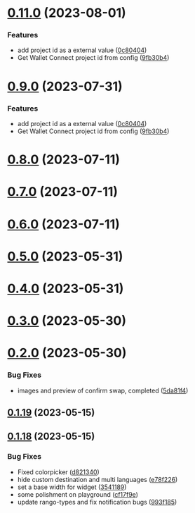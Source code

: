# [0.11.0](https://github.com/rango-exchange/rango-client/compare/widget-playground@0.8.0...widget-playground@0.11.0) (2023-08-01)


### Features

* add project id as a external value ([0c80404](https://github.com/rango-exchange/rango-client/commit/0c80404a8cacb6c5b0338dea1e416b0b11db254b))
* Get Wallet Connect project id from config ([9fb30b4](https://github.com/rango-exchange/rango-client/commit/9fb30b4b1a83e2005bbf42553298f24b1e278e1c))



# [0.9.0](https://github.com/rango-exchange/rango-client/compare/widget-playground@0.8.0...widget-playground@0.9.0) (2023-07-31)


### Features

* add project id as a external value ([0c80404](https://github.com/rango-exchange/rango-client/commit/0c80404a8cacb6c5b0338dea1e416b0b11db254b))
* Get Wallet Connect project id from config ([9fb30b4](https://github.com/rango-exchange/rango-client/commit/9fb30b4b1a83e2005bbf42553298f24b1e278e1c))



# [0.8.0](https://github.com/rango-exchange/rango-client/compare/widget-playground@0.7.0...widget-playground@0.8.0) (2023-07-11)



# [0.7.0](https://github.com/rango-exchange/rango-client/compare/widget-playground@0.6.0...widget-playground@0.7.0) (2023-07-11)



# [0.6.0](https://github.com/rango-exchange/rango-client/compare/widget-playground@0.5.0...widget-playground@0.6.0) (2023-07-11)



# [0.5.0](https://github.com/rango-exchange/rango-client/compare/widget-playground@0.4.0...widget-playground@0.5.0) (2023-05-31)



# [0.4.0](https://github.com/rango-exchange/rango-client/compare/widget-playground@0.3.0...widget-playground@0.4.0) (2023-05-31)



# [0.3.0](https://github.com/rango-exchange/rango-client/compare/widget-playground@0.2.0...widget-playground@0.3.0) (2023-05-30)



# [0.2.0](https://github.com/rango-exchange/rango-client/compare/widget-playground@0.1.19...widget-playground@0.2.0) (2023-05-30)


### Bug Fixes

* images and preview of confirm  swap, completed ([5da81f4](https://github.com/rango-exchange/rango-client/commit/5da81f4a76dda4d76f794d7042c9e39d8846e3ba))



## [0.1.19](https://github.com/rango-exchange/rango-client/compare/widget-playground@0.1.18...widget-playground@0.1.19) (2023-05-15)



## [0.1.18](https://github.com/rango-exchange/rango-client/compare/widget-playground@0.1.17...widget-playground@0.1.18) (2023-05-15)


### Bug Fixes

* Fixed colorpicker ([d821340](https://github.com/rango-exchange/rango-client/commit/d821340fc3f5df07ccbfc3555ae4d7dba0cad49b))
* hide custom destination and multi languages ([e78f226](https://github.com/rango-exchange/rango-client/commit/e78f22697f5b915ca9450d2061194f165bfbb7d3))
* set a base width for widget ([3541189](https://github.com/rango-exchange/rango-client/commit/3541189eacb16df376569377a6e2565beaa19b08))
* some polishment on playground ([cf17f9e](https://github.com/rango-exchange/rango-client/commit/cf17f9e2ac2efc9467c4f550e09eaf19170bbbf0))
* update rango-types and fix notification bugs ([993f185](https://github.com/rango-exchange/rango-client/commit/993f185e0b8c5e5e15a2c65ba2d85d1f9c8daa90))



